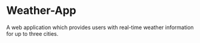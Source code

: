 # Weather-App
A web application which provides users with real-time weather information for up to three cities.
